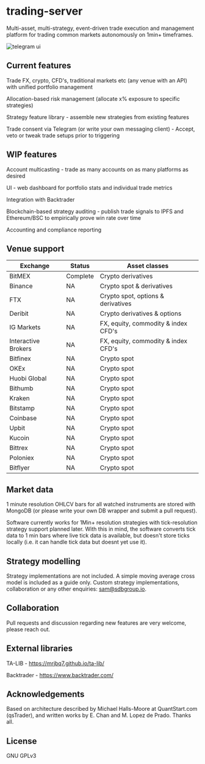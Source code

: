 # trading-server
Multi-asset, multi-strategy, event-driven trade execution and management platform for trading common markets autonomously on 1min+ timeframes.

![telegram ui](https://github.com/s-brez/trading-server/blob/master/demo-telegram-ui.jpg?raw=true)


## Current features
Trade FX, crypto, CFD's, traditional markets etc (any venue with an API) with unified portfolio management

Allocation-based risk management (allocate x% exposure to specific strategies)

Strategy feature library - assemble new strategies from existing features

Trade consent via Telegram (or write your own messaging client) - Accept, veto or tweak trade setups prior to triggering

## WIP features

Account multicasting - trade as many accounts on as many platforms as desired

UI - web dashboard for portfolio stats and individual trade metrics 

Integration with Backtrader

Blockchain-based strategy auditing - publish trade signals to IPFS and Ethereum/BSC to empirically prove win rate over time

Accounting and compliance reporting

## Venue support

Exchange |  Status   | Asset classes
---------|-----------|------------
BitMEX | Complete | Crypto derivatives
Binance | NA | Crypto spot & derivatives
FTX | NA | Crypto spot, options & derivatives
Deribit | NA | Crypto derivatives & options
IG Markets | NA | FX, equity, commodity & index CFD's
Interactive Brokers | NA | FX, equity, commodity & index CFD's
Bitfinex | NA | Crypto spot
OKEx | NA | Crypto spot
Huobi Global | NA | Crypto spot
Bithumb | NA | Crypto spot
Kraken | NA | Crypto spot
Bitstamp | NA | Crypto spot
Coinbase | NA | Crypto spot
Upbit | NA | Crypto spot
Kucoin | NA | Crypto spot
Bittrex | NA | Crypto spot
Poloniex| NA | Crypto spot
Bitflyer | NA | Crypto spot

## Market data
1 minute resolution OHLCV bars for all watched instruments are stored with MongoDB (or please write your own DB wrapper and submit a pull request). 

Software currently works for 1Min+ resolution strategies with tick-resolution strategy support planned later. With this in mind, the software converts tick data to 1 min bars where live tick data is available, but doesn't store ticks locally (i.e. it can handle tick data but doesnt yet use it).
 
## Strategy modelling
Strategy implementations are not included. A simple moving average cross model is included as a guide only. 
Custom strategy implementations, collaboration or any other enquiries: sam@sdbgroup.io.

## Collaboration
Pull requests and discussion regarding new features are very welcome, please reach out.

## External libraries
TA-LIB - https://mrjbq7.github.io/ta-lib/

Backtrader - https://www.backtrader.com/

## Acknowledgements
Based on architecture described by Michael Halls-Moore at QuantStart.com (qsTrader), and written works by E. Chan and M. Lopez de Prado. Thanks all.

## License
GNU GPLv3
